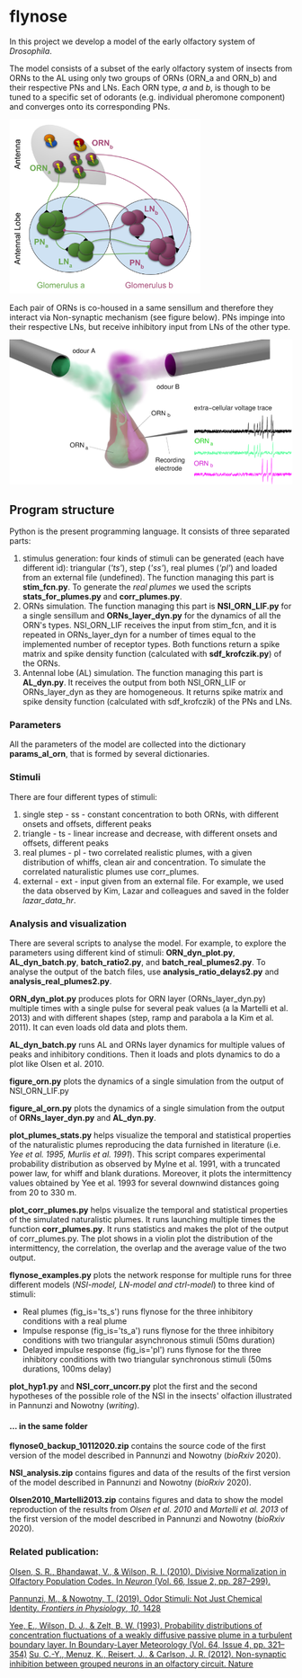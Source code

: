 # flynose

In this project we develop a model of the early olfactory system of *Drosophila*. 

The model consists of a subset of the early olfactory system of insects from ORNs to the AL using only two groups of ORNs (ORN_a and ORN_b) and their respective PNs and LNs. Each ORN type, *a* and *b*, is though to be tuned to a specific set of odorants (e.g. individual pheromone component) and converges onto its corresponding PNs. 

<img src="images/Topology_NSI.png" title="Model topology of the early olfactory areas of a *Drosophila*" style="zoom:60%;" />  

Each pair of ORNs is co-housed in a same sensillum and therefore they interact via Non-synaptic mechanism (see figure below). PNs impinge into their respective LNs, but receive inhibitory input from LNs of the other type.

<img src="images/NSI_figure.png" title="Model of the Non-synaptic interaction between ORNs" style="zoom:60%;" />





## Program structure

Python is the present programming language. It consists of three separated parts:

1. stimulus generation: four kinds of stimuli can be generated (each have different id): triangular (*'ts'*), step (*'ss'*), real plumes (*'pl'*) and loaded from an external file (undefined). The function managing this part is **stim_fcn.py**. To generate the *real plumes* we used the scripts **stats_for_plumes.py** and **corr_plumes.py**.
2. ORNs simulation. The function managing this part is **NSI_ORN_LIF.py** for a single sensillum and **ORNs_layer_dyn.py** for the dynamics of all the ORN's types. NSI_ORN_LIF receives the input from stim_fcn, and it is repeated in ORNs_layer_dyn for a number of times equal to the implemented number of receptor types. Both functions return a spike matrix and spike density function (calculated with **sdf_krofczik.py**) of the ORNs.
3. Antennal lobe (AL) simulation. The function managing this part is **AL_dyn.py**. It receives the output from both NSI_ORN_LIF or ORNs_layer_dyn as they are homogeneous.  It returns spike matrix and spike density function (calculated with sdf_krofczik) of the PNs and LNs.



### Parameters

All the parameters of the model are collected into the dictionary **params_al_orn**, that is formed by several dictionaries.



### Stimuli

There are four different  types of stimuli: 

1. single step - ss - constant concentration to both ORNs, with different onsets and offsets, different peaks
2. triangle - ts - linear increase and decrease, with different onsets and offsets, different peaks
3. real plumes - pl - two correlated realistic plumes, with a given distribution of whiffs, clean air and concentration. To simulate the correlated naturalistic plumes use corr_plumes.
4. external - ext - input given from an external file. For example, we used the data observed by Kim, Lazar and colleagues and saved in the folder *lazar_data_hr*.



### Analysis and visualization

There are several scripts to analyse the model. For example, to explore the parameters using different kind of stimuli: **ORN_dyn_plot.py**, **AL_dyn_batch.py**, **batch_ratio2.py**, and **batch_real_plumes2.py**. To analyse the output of the batch files, use **analysis_ratio_delays2.py** and **analysis_real_plumes2.py**.



**ORN_dyn_plot.py** produces plots for ORN layer (ORNs_layer_dyn.py) multiple times with a single pulse for several peak values (a la Martelli et al. 2013) and with different shapes (step, ramp and parabola a la Kim et al. 2011). It can even loads old data and plots them.

**AL_dyn_batch.py** runs AL and ORNs layer dynamics for multiple values of peaks and inhibitory conditions. Then it loads and plots dynamics to do a plot like Olsen et al. 2010.

**figure_orn.py** plots the dynamics of a single simulation from the output of NSI_ORN_LIF.py  

**figure_al_orn.py** plots the dynamics of a single simulation from the output of **ORNs_layer_dyn.py** and **AL_dyn.py**.

**plot_plumes_stats.py** helps visualize the temporal and statistical properties of the naturalistic plumes reproducing the data furnished in literature (i.e. *Yee et al. 1995, Murlis et al. 1991*). This script compares experimental probability distribution as observed by Mylne et al. 1991, with a truncated power law, for whiff and blank durations. Moreover, it plots the intermittency values obtained by Yee et al. 1993 for several downwind distances going from 20 to 330 m.

**plot_corr_plumes.py** helps visualize the temporal and statistical properties of the simulated naturalistic plumes. It runs launching multiple times the function **corr_plumes.py**. It runs statistics and makes the plot of the output of corr_plumes.py. The plot shows in a violin plot the distribution of the intermittency, the correlation, the overlap and the average value of the two output.

**flynose_examples.py** plots the network response  for multiple runs for three different models (*NSI-model, LN-model and ctrl-model*) to three kind of stimuli:

* Real plumes (fig_is='ts_s') runs flynose for the three inhibitory conditions with a real plume 
* Impulse response (fig_is='ts_a') runs flynose for the three inhibitory conditions with two triangular asynchronous stimuli (50ms duration)
* Delayed impulse response (fig_is='pl') runs flynose for the three inhibitory conditions with two triangular synchronous stimuli (50ms durations, 100ms delay)

**plot_hyp1.py**  and **NSI_corr_uncorr.py**  plot the first and the second hypotheses of the possible role of the NSI in the insects' olfaction illustrated in Pannunzi and Nowotny (*writing*).



#### ... in the same folder

**flynose0_backup_10112020.zip** contains the source code of the first version of the model described in Pannunzi and Nowotny (*bioRxiv* 2020).

**NSI_analysis.zip** contains figures and data of the results of the first version of the model described in Pannunzi and Nowotny (*bioRxiv* 2020).

**Olsen2010_Martelli2013.zip** contains figures and data to show the model reproduction of the results from *Olsen et al. 2010* and *Martelli et al. 2013* of the first version of the model described in Pannunzi and Nowotny (*bioRxiv* 2020).



### Related publication: 

[Olsen, S. R., Bhandawat, V., & Wilson, R. I. (2010). Divisive Normalization in Olfactory Population Codes. In *Neuron* (Vol. 66, Issue 2, pp. 287–299).](http://dx.doi.org/10.1016/j.neuron.2010.04.009)

[Pannunzi, M., & Nowotny, T. (2019). Odor Stimuli: Not Just Chemical Identity. *Frontiers in Physiology*, *10*, 1428](https://www.frontiersin.org/articles/10.3389/fphys.2019.01428/full)

[Yee, E., Wilson, D. J., & Zelt, B. W. (1993). Probability distributions of concentration fluctuations of a weakly diffusive passive plume in a turbulent boundary layer. In Boundary-Layer Meteorology (Vol. 64, Issue 4, pp. 321–354)](https://link.springer.com/article/10.1007/BF00708930)
[Su, C.-Y., Menuz, K., Reisert, J., & Carlson, J. R. (2012). Non-synaptic inhibition between grouped neurons in an olfactory circuit. Nature](https://pubmed.ncbi.nlm.nih.gov/23172146/)